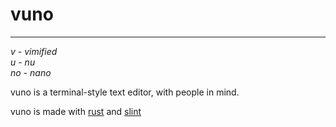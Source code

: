 # vuno
---
*v - vimified<br>
u - nu<br>
no - nano*

vuno is a terminal-style text editor, with people in mind.

vuno is made with [rust](https://rust-lang.org/) and [slint](https://slint.dev/)